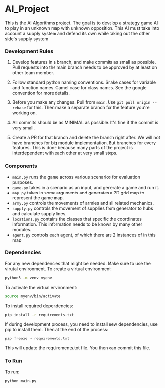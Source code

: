 # AI_Project

This is the AI Algorithms project. The goal is to develop a strategy game AI to play in an unknown map with unknown opposition. This AI must take into account a supply system and defend its own while taking out the other side's supply system

### Development Rules ###
1. Develop features in a branch, and make commits as small as possible. Pull requests into the main branch needs to be approved by at least on other team member.

2. Follow standard python naming conventions. Snake cases for variable and function names. Camel case for class names. See the google convention for more details.

3. Before you make any changes. Pull from `main`. Use `git pull origin --rebase` for this. Then make a separate branch for the feature you're working on.

4. All commits should be as MINIMAL as possible. It's fine if the commit is very small. 

5. Create a PR for that branch and delete the branch right after. We will not have branches for big module implementation. But branches for every features. This is done because many parts of the project is interdependent with each other at very small steps.

### Components ###
- `main.py` runs the game across various scenarios for evaluation purposes.
- `game.py` takes in a scenario as an input, and generate a game and run it.
- `map.py` takes in some arguments and generates a 2D grid map to represent the game map.
- `army.py` controls the movements of armies and all related mechanics.
- `supply.py` controls the movement of supplies from generator to hubs and calculate supply lines.
- `locations.py` contains the classes that specific the coordinates information. This information needs to be known by many other modules.
- `agent.py` controls each agent, of which there are 2 instances of in this map

### Dependencies ###
For any new dependencies that might be needed. Make sure to use the virutal environment. To create a virtual environment:

```bash
python3 -m venv myenv
```

To activate the virtual environment:
```bash
source myenv/bin/activate
```

To install required dependencies:
```bash
pip install -r requirements.txt
```

If during development process, you need to install new dependencies, use pip to install them. Then at the end of the process:
```bash
pip freeze > requirements.txt
```
This will update the requirements.txt file. You then can commit this file.

### To Run ###
To run:
```bash
python main.py
```
